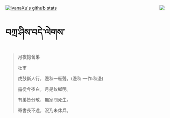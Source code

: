[![IvanaXu's github stats](https://github-readme-stats.vercel.app/api?username=IvanaXu&show_icons=true&theme=vue-dark)](https://github.com/anuraghazra/github-readme-stats)
<img align="right" src="https://github-readme-stats.vercel.app/api/top-langs/?username=IvanaXu&langs_count=3&theme=graywhite" />
# བཀྲ་ཤིས་བདེ་ལེགས་
> 月夜憶舍弟
> 
> 杜甫
> 
> 戍鼓斷人行，邊秋一雁聲。(邊秋 一作:秋邊)
> 
> 露從今夜白，月是故鄉明。
> 
> 有弟皆分散，無家問死生。
> 
> 寄書長不達，況乃未休兵。
>